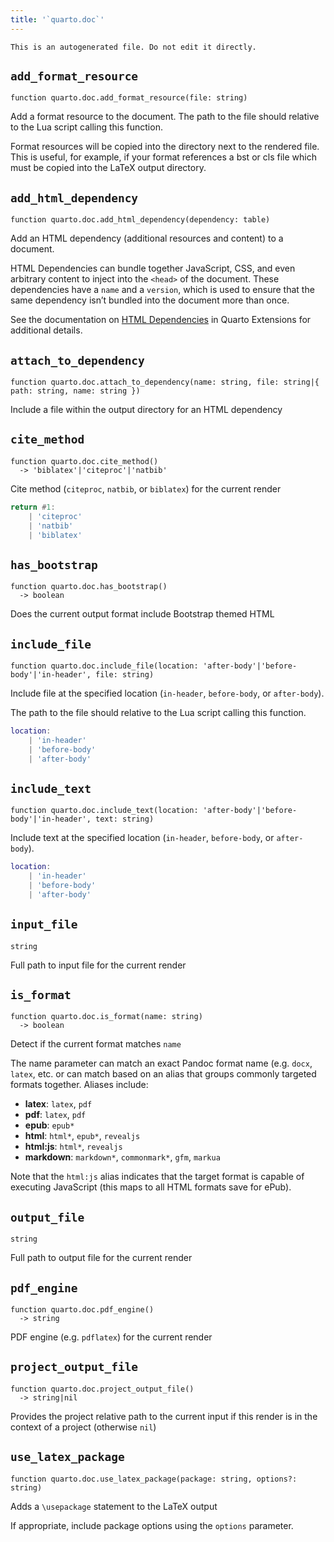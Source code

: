 ```yaml
---
title: '`quarto.doc`'
---
```


```{=comment}
This is an autogenerated file. Do not edit it directly.
```


## `add_format_resource`

```
function quarto.doc.add_format_resource(file: string)
```

Add a format resource to the document. The path to the file should relative to the Lua script calling this function.

Format resources will be copied into the directory next 
to the rendered file. This is useful, for example, if your format references a bst or cls file 
which must be copied into the LaTeX output directory.



## `add_html_dependency`

```
function quarto.doc.add_html_dependency(dependency: table)
```

Add an HTML dependency (additional resources and content) to a document. 

HTML Dependencies can bundle together JavaScript, CSS, and even arbitrary content
to inject into the `<head>` of the document. These dependencies have a `name` and
a `version`, which is used to ensure that the same dependency isn’t bundled into 
the document more than once.

See the documentation on [HTML Dependencies](https://quarto.org/docs/extensions/lua.html#html-dependencies) in Quarto Extensions for additional details.



## `attach_to_dependency`

```
function quarto.doc.attach_to_dependency(name: string, file: string|{ path: string, name: string })
```

Include a file within the output directory for an HTML dependency



## `cite_method`

```
function quarto.doc.cite_method()
  -> 'biblatex'|'citeproc'|'natbib'
```

Cite method (`citeproc`, `natbib`, or `biblatex`) for the current render


```lua
return #1:
    | 'citeproc'
    | 'natbib'
    | 'biblatex'
```


## `has_bootstrap`

```
function quarto.doc.has_bootstrap()
  -> boolean
```

Does the current output format include Bootstrap themed HTML



## `include_file`

```
function quarto.doc.include_file(location: 'after-body'|'before-body'|'in-header', file: string)
```

Include file at the specified location (`in-header`, `before-body`, or `after-body`). 

The path to the file should relative to the Lua script calling this function.


```lua
location:
    | 'in-header'
    | 'before-body'
    | 'after-body'
```


## `include_text`

```
function quarto.doc.include_text(location: 'after-body'|'before-body'|'in-header', text: string)
```

Include text at the specified location (`in-header`, `before-body`, or `after-body`). 


```lua
location:
    | 'in-header'
    | 'before-body'
    | 'after-body'
```


## `input_file`

```
string
```

Full path to input file for the current render


## `is_format`

```
function quarto.doc.is_format(name: string)
  -> boolean
```

Detect if the current format matches `name`

The name parameter can match an exact Pandoc format name (e.g. `docx`, `latex`, etc. or can match
based on an alias that groups commonly targeted formats together. Aliases include:

- **latex**: `latex`, `pdf`
- **pdf**: `latex`, `pdf`
- **epub**: `epub*`
- **html**: `html*`, `epub*`, `revealjs`
- **html:js**: `html*`, `revealjs`
- **markdown**: `markdown*`, `commonmark*`, `gfm`, `markua`

Note that the `html:js` alias indicates that the target format is capable of executing JavaScript (this maps to all HTML formats save for ePub).



## `output_file`

```
string
```

Full path to output file for the current render


## `pdf_engine`

```
function quarto.doc.pdf_engine()
  -> string
```

PDF engine (e.g. `pdflatex`) for the current render



## `project_output_file`

```
function quarto.doc.project_output_file()
  -> string|nil
```

Provides the project relative path to the current input
if this render is in the context of a project (otherwise `nil`)



## `use_latex_package`

```
function quarto.doc.use_latex_package(package: string, options?: string)
```

Adds a `\usepackage` statement to the LaTeX output

If appropriate, include package options using the `options` parameter.

